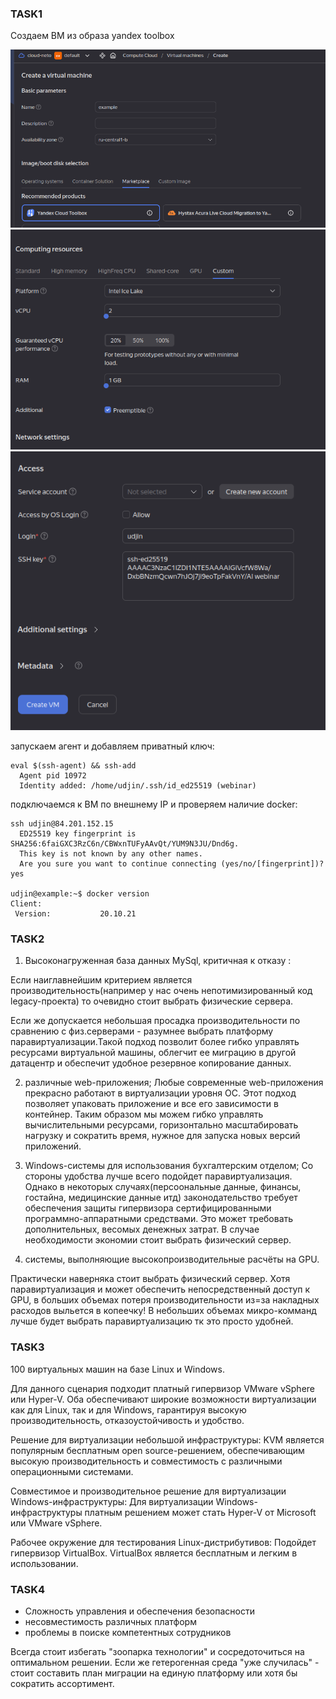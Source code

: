 ### TASK1

Создаем ВМ из образа yandex toolbox

![.](./screeenshots/vm1.png?raw=true)
![.](./screeenshots/vm2.png?raw=true)
![.](./screeenshots/vm3.png?raw=true)

запускаем агент и добавляем приватный ключ:
```
eval $(ssh-agent) && ssh-add
  Agent pid 10972
  Identity added: /home/udjin/.ssh/id_ed25519 (webinar)
```
подключаемся к ВМ по внешнему IP и проверяем наличие docker:
```
ssh udjin@84.201.152.15
  ED25519 key fingerprint is SHA256:6faiGXC3RzC6n/CBWxnTUFyAAvQt/YUM9N3JU/Dnd6g.
  This key is not known by any other names.
  Are you sure you want to continue connecting (yes/no/[fingerprint])? yes

udjin@example:~$ docker version
Client:
 Version:           20.10.21
```

### TASK2

1. Высоконагруженная база данных MySql, критичная к отказу : 

Если наиглавнейшим критерием является производительность(например у нас очень непотимизированный код legacy-проекта) то очевидно стоит выбрать физические сервера.

Если же допускается небольшая просадка производительности по сравнению с физ.серверами - разумнее выбрать платформу паравиртуализации.Такой подход позволит более гибко управлять ресурсами виртуальной машины, облегчит ее миграцию в другой датацентр и обеспечит удобное резервное копирование данных.

2. различные web-приложения;
Любые современные web-приложения прекрасно работают в виртуализации уровня ОС. Этот подход позволяет упаковать приложение и все его зависимости в контейнер. Таким образом мы можем гибко управлять вычислительными ресурсами, горизонтально масштабировать нагрузку  и сократить время, нужное для запуска новых версий приложений.

3. Windows-системы для использования бухгалтерским отделом;
Со стороны удобства лучше всего подойдет паравиртуализация. Однако в некоторых случаях(персоональные данные, финансы, гостайна, медицинские данные итд) законодательство требует обеспечения защиты гипервизора сертифицированными программно-аппаратными средствами. Это может требовать дополнительных, весомых денежных затрат. В случае необходимости экономии стоит выбрать физический сервер.

4. системы, выполняющие высокопроизводительные расчёты на GPU.

Практически наверняка стоит выбрать физический сервер. Хотя паравиртуализация и может обеспечить непосредственный  доступ к GPU, в больших объемах потеря производительности из=за накладных расходов выльется в копеечку! В небольших объемах микро-комманд лучше будет выбрать паравиртуализацию тк это просто удобней.

### TASK3
100 виртуальных машин на базе Linux и Windows.

Для данного сценария подходит платный гипервизор VMware vSphere или Hyper-V.
Оба обеспечивают широкие возможности виртуализации как для Linux, так и для Windows, гарантируя высокую производительность, отказоустойчивость и удобство.

Решение для виртуализации небольшой инфраструктуры:
KVM является популярным бесплатным open source-решением, обеспечивающим высокую производительность и совместимость с различными операционными системами.

Совместимое и производительное решение для виртуализации Windows-инфраструктуры:
Для виртуализации Windows-инфраструктуры платным решением может стать Hyper-V от Microsoft или VMware vSphere. 

Рабочее окружение для тестирования Linux-дистрибутивов:
Подойдет гипервизор VirtualBox. VirtualBox является бесплатным и легким в использовании.


### TASK4
- Сложность управления и обеспечения безопасности
- несовместимость различных платформ
- проблемы в поиске компетентных сотрудников

Всегда стоит избегать "зоопарка технологии" и сосредоточиться на оптимальном решении. Если же гетерогенная среда "уже случилась" - стоит составить план миграции на единую платформу или хотя бы сократить ассортимент.